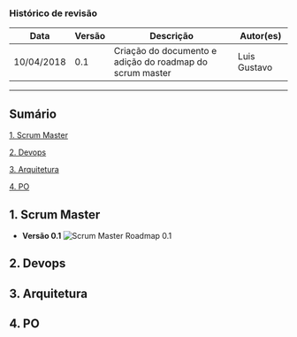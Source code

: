 ### Histórico de revisão

| Data | Versão | Descrição | Autor(es)|
| -----|--------|-----------|-----------|
| 10/04/2018| 0.1 | Criação do documento e adição do roadmap do scrum master| Luis Gustavo|
----

## Sumário

[1. Scrum Master](#1-scrum-master)

[2. Devops](#2-devops)

[3. Arquitetura](#3-arquitetura)

[4. PO](#4-po)


## 1. Scrum Master

* **Versão 0.1**
![Scrum Master Roadmap 0.1](https://i.imgur.com/a3GDXYB.png)

## 2. Devops

## 3. Arquitetura

## 4. PO